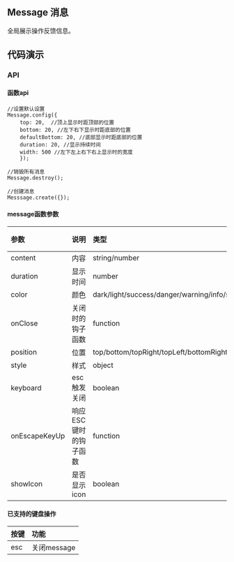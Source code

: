 ## Message 消息

全局展示操作反馈信息。

## 代码演示

### API

#### 函数api

```
//设置默认设置
Message.config({
    top: 20,  //顶上显示时距顶部的位置
    bottom: 20, //左下右下显示时距底部的位置
    defaultBottom: 20, //底部显示时距底部的位置
    duration: 20, //显示持续时间
    width: 500 //左下左上右下右上显示时的宽度
    });

//销毁所有消息
Message.destroy();

//创建消息
Messsage.create({});

```

#### message函数参数

|参数|说明|类型|默认值|
|:---|:-----|:----|:------|
|content|内容|string/number|-|
|duration|显示时间|number|3|
|color|颜色|dark/light/success/danger/warning/info/successlight/dangerlight/warninglight/infolight|'dark'|
|onClose|关闭时的钩子函数|function|-|
|position|位置|top/bottom/topRight/topLeft/bottomRight/bottomLeft|top|
|style|样式|object|{}|
|keyboard|esc触发关闭|boolean|true|
|onEscapeKeyUp|响应ESC键时的钩子函数|function|-|
|showIcon|是否显示icon|boolean|false|

#### 已支持的键盘操作

|按键|功能|
|:---|:----|
|esc |关闭message|
